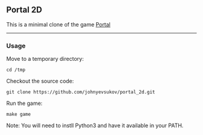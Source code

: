 Portal 2D
----

This is a minimal clone of the game [Portal](https://en.wikipedia.org/wiki/Portal_(video_game))

----
### Usage


Move to a temporary directory:

    cd /tmp

Checkout the source code:

    git clone https://github.com/johnyevsukov/portal_2d.git

Run the game:

    make game


Note: You will need to instll Python3 and have it available in your PATH.

